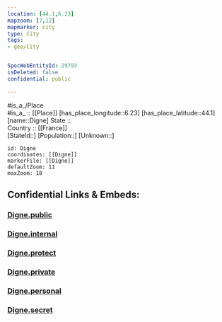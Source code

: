```yaml
---
location: [44.1,6.23] 
mapzoom: [7,12] 
mapmarker: city 
type: City
tags:
- geo/City


SpocWebEntityId: 29793
isDeleted: false
confidential: public

---
```

#is_a_/Place  
#is_a_ :: [[Place]] 
[has_place_longitude::6.23] 
[has_place_latitude::44.1] 
[name::Digne] 
State ::  
Country :: [[France]]  
[StateId::] 
[Population::] 
[Unknown::] 


```leaflet
id: Digne
coordinates: [[Digne]] 
markerFile: [[Digne]] 
defaultZoom: 11 
maxZoom: 18
```


## Confidential Links & Embeds: 

### [Digne.public](/_public/\Earth\Continent\Europe\Europe~West\France\regions~France\Provence-Alpes-Côte_d'Azur\departments~Provence\Alpes-de-Haute-Provence\communes~Alpes-de-Haute\Digne-les-Bains\cities~Digne-les-BainsDigne.public.md) 

### [Digne.internal](/_internal/\Earth\Continent\Europe\Europe~West\France\regions~France\Provence-Alpes-Côte_d'Azur\departments~Provence\Alpes-de-Haute-Provence\communes~Alpes-de-Haute\Digne-les-Bains\cities~Digne-les-BainsDigne.internal.md) 

### [Digne.protect](/_protect/\Earth\Continent\Europe\Europe~West\France\regions~France\Provence-Alpes-Côte_d'Azur\departments~Provence\Alpes-de-Haute-Provence\communes~Alpes-de-Haute\Digne-les-Bains\cities~Digne-les-BainsDigne.protect.md) 

### [Digne.private](/_private/\Earth\Continent\Europe\Europe~West\France\regions~France\Provence-Alpes-Côte_d'Azur\departments~Provence\Alpes-de-Haute-Provence\communes~Alpes-de-Haute\Digne-les-Bains\cities~Digne-les-BainsDigne.private.md) 

### [Digne.personal](/_personal/\Earth\Continent\Europe\Europe~West\France\regions~France\Provence-Alpes-Côte_d'Azur\departments~Provence\Alpes-de-Haute-Provence\communes~Alpes-de-Haute\Digne-les-Bains\cities~Digne-les-BainsDigne.personal.md) 

### [Digne.secret](/_secret/\Earth\Continent\Europe\Europe~West\France\regions~France\Provence-Alpes-Côte_d'Azur\departments~Provence\Alpes-de-Haute-Provence\communes~Alpes-de-Haute\Digne-les-Bains\cities~Digne-les-BainsDigne.secret.md)

